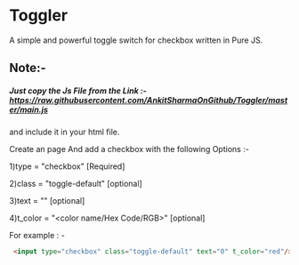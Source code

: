 # Toggler
A simple and powerful toggle switch for checkbox written in Pure JS.

## Note:-

##### Just copy the Js File from the Link :- https://raw.githubusercontent.com/AnkitSharmaOnGithub/Toggler/master/main.js

and include it in your html file.

Create an page And add a checkbox with the following Options :- 

1)type = "checkbox" [Required]

2)class = "toggle-default" [optional]

3)text = "<Only one character>" [optional]

4)t_color = "<color name/Hex Code/RGB>" [optional]

For example : -
```html
 <input type="checkbox" class="toggle-default" text="0" t_color="red"/>
```
